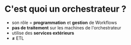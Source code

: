 # C'est quoi un orchestrateur ?

- son rôle = **programmation** et **gestion** de Workflows
- **pas de traitement** sur les machines de l'orchestrateur
- utilise des **services extérieurs**
- **≠** ETL
